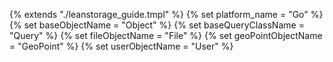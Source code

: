 {% extends "./leanstorage_guide.tmpl" %}
{% set platform_name = "Go" %}
{% set baseObjectName = "Object" %}
{% set baseQueryClassName = "Query" %}
{% set fileObjectName = "File" %}
{% set geoPointObjectName = "GeoPoint" %}
{% set userObjectName = "User" %}
